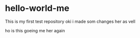 # hello-world-me
This is my first test repository
oki i made som changes her as vell


ho is this goeing
me her again
